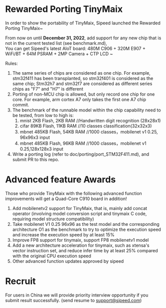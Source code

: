 # Rewarded Porting TinyMaix
In order to show the portability of TinyMaix, Sipeed launched the Rewarded Porting TinyMaix~  

From now on until **December 31, 2022**, add support for any new chip that is not in the current tested list (see benchmark.md),   
You can get Sipeed's latest AIoT board: 480M C906 + 320M E907 + WiFi/BT + 64M PSRAM + 2MP Camera + CTP LCD ~  

Rules:  
1. The same series of chips are considered as one chip. For example, stm32f411 has been transplanted, so stm32f401 is considered as the same chip; Stm32h7 and stm32f7 are considered as different series chips as "F7" and "H7" is different
2. Porting of non-MCU chip is allowed, but only record one chip for one core. For example, arm cortex A7 only takes the first one A7 chip commit.
3. The benchmark of the runnable model within the chip capability need to be tested, from low to high is:
   1. mnist   2KB Flash,  2KB RAM    //Handwritten digit recognition (28x28x1)
   2. cifar  89KB Flash, 11KB RAM    //10 classes classification(32x32x3)
   3. mbnet 485KB Flash, 54KB RAM    //1000 classes，mobilenet v1 0.25,  96x96x3 input
   4. mbnet 485KB Flash, 96KB RAM    //1000 classes，mobilenet v1 0.25,128x128x3 input
4. Write a porting log (refer to doc/porting/port_STM32F411.md), and submit PR to this repo.

# Advanced feature Awards
Those who provide TinyMaix with the following advanced function improvements will get a Quad-Core C910 board in addition!  
1. Add mobilenetv2 support for TinyMaix, that is, mainly add concat operator (involving model conversion script and tinymaix C code, requiring model structure compatibility)
2. Take mobilenet V1 0.25 96x96 as the test model and the corresponding architecture O1 as the benchmark to try to optimize the execution speed and increase the execution speed by at least 15%
3. Improve FP8 support for tinymaix, support FP8 mobilenetv1 model
4. Add a new architecture acceleration for tinymaix, such as xtensa's vector instruction set, and reduce infer time by at least 25% compared with the original CPU execution speed
5. Other advanced function updates approved by sipeed

# Recruit
For users in China we will provide priority interview opportunity if you submit result successfully. (send resume to support@sipeed.com)